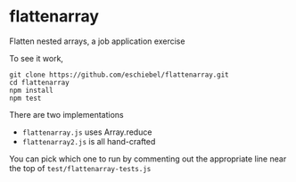 # flattenarray
Flatten nested arrays, a job application exercise

To see it work,
```
git clone https://github.com/eschiebel/flattenarray.git
cd flattenarray
npm install
npm test
```

There are two implementations
- `flattenarray.js` uses Array.reduce
- `flattenarray2.js` is all hand-crafted

You can pick which one to run by commenting out the appropriate line
near the top of  `test/flattenarray-tests.js`
